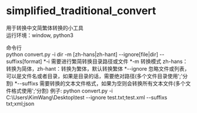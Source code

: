 # simplified_traditional_convert
用于转换中文简繁体转换的小工具  
运行环境：window, python3  

命令行  
python convert.py -i dir -m [zh-hans|zh-hant] --ignore[file|dir] --suffixs[format]
*-i 需要进行繁简转换目录路径或文件
*-m 转换模式 zh-hans：转换为简体，zh-hant：转换为繁体，默认转换繁体
*--ignore 忽略文件或列表，可以是文件名或者目录，如果是目录的话，需要绝对路径(多个文件目录使用';'分割)
*--suffixs 需要转换的文本文件格式，如果为空则会转换所有文本文件(多个文件格式使用';'分割)
例子:
python convert.py -i C:\Users\KimWang\Desktop\test --ignore test.txt;test.xml --suffixs txt;xml;json